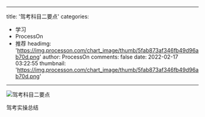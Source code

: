 
---
title: '驾考科目二要点'
categories: 
 - 学习
 - ProcessOn
 - 推荐
headimg: 'https://img.processon.com/chart_image/thumb/5fab873af346fb49d96ab70d.png'
author: ProcessOn
comments: false
date: 2022-02-17 03:22:55
thumbnail: 'https://img.processon.com/chart_image/thumb/5fab873af346fb49d96ab70d.png'
---

<div>   
<img class="thumb" alt="驾考科目二要点" src="https://img.processon.com/chart_image/thumb/5fab873af346fb49d96ab70d.png" referrerpolicy="no-referrer">
<p>驾考实操总结</p>  
</div>
            